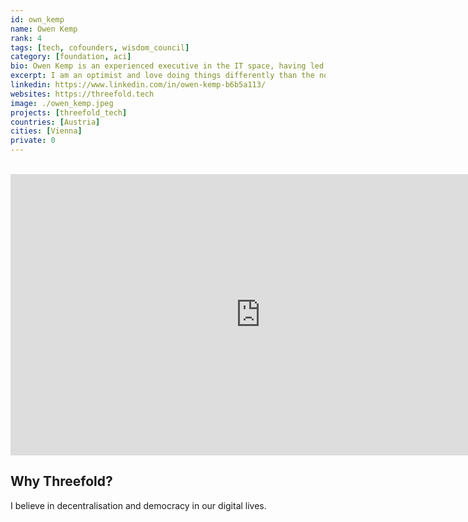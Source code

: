 ```yaml
---
id: own_kemp
name: Owen Kemp
rank: 4
tags: [tech, cofounders, wisdom_council]
category: [foundation, aci]
bio: Owen Kemp is an experienced executive in the IT space, having led several multi-billion dollar businesses for HP in all world-wide markets. He was responsible for HP’s world-wide Finance Industry business, launched HP in to the emerging markets of Sub-Saharan Africa and Middle East and ran HP’s subsidiary in Russia with an emphasis on improving balance of trade, R&D and corporate citizenship. Since leaving HP, Owen has focused on assisting start-ups (early to late stage) with his broad management and market experience. Among others he has worked with cutting-edge companies in Cloud- and Edge computing; Smart City technologies; Eco-Tech; Fin-Tech; Reg-Tech and Digital Marketing; Block-chain and Cryptocurrency. In addition to working with Private Equity funds in New York, Russia and Austria, he was also advising various Family Offices. He is also an advisor to the Austrian Government in attracting foreign investment to Austria. Owen is a professional management consultant, coach and mentor and has helped many companies in improving their strategy including business development, internationalisation, Go-To-Market and partnership strategy, recruitment and more. Owen has known and worked with Kristof de Spiegeleer since 2011 and is now fully on board of the ThreeFold Foundation and TF Tech.
excerpt: I am an optimist and love doing things differently than the norm.
linkedin: https://www.linkedin.com/in/owen-kemp-b6b5a113/
websites: https://threefold.tech
image: ./owen_kemp.jpeg
projects: [threefold_tech]
countries: [Austria]
cities: [Vienna]
private: 0
---
```


<BR>

<iframe src="https://player.vimeo.com/video/413145439" width="800" height="450" frameborder="0" allow="autoplay; fullscreen" allowfullscreen></iframe>

<BR>

## Why Threefold?

I believe in decentralisation and democracy in our digital lives.
